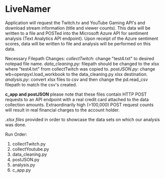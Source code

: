 # LiveNamer

Application will request the Twitch.tv and YouTube Gaming API's and download stream information (title and viewer counts). This data will be written to a file and POSTed into the Microsoft Azure API for sentiment analysis (Text Analytics API endpoint). Upon receipt of the 
Azure sentiment scores, data will be written to file and analysis will be performed on this data.  

Necessary Filepath Changes:
*collectTwitch*: change "test4.txt" to desired notepad file name. 
*data_cleaning.py*: filepath should be changed to the xlsx where "test4.txt" from collectTwitch was copied to. 
*postJSON.py*: change wb=openpyxl.load_workbook to the data_cleaning.py xlsx destination. 
*analysis.py*: convert xlsx files to csv and then change the pd.read_csv filepath to match the csv's created. 

**c_app and postJSON** please note that these files contain HTTP POST requests to an API endpoint with a 
real credit card attached to the data collection amounts. Extraordinarily high (>100,000) POST request counts will result
in real financial charges to the account holder. 

*.xlsx files* provided in order to showcase the data sets on which our analysis was done. 

Run Order:
1. collectTwitch.py 
2. collectYoutube.py
3. data_cleaning.py
4. postJSON.py
5. analysis.py
6. c_app.py


